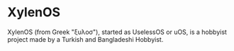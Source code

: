 # XylenOS
 XylenOS (from Greek "ξυλοσ"), started as UselessOS or uOS, is a hobbyist project made by a Turkish and Bangladeshi Hobbyist. <br/>

